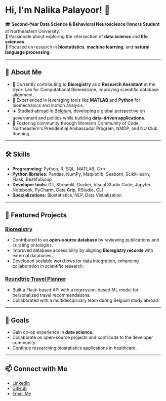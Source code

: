 # Hi, I'm Nalika Palayoor! 👋

🎓 **Second-Year Data Science & Behavioral Neuroscience Honors Student** at Northeastern University.  
🌱 Passionate about exploring the intersection of **data science** and **life sciences**.  
🔬 Focused on research in **biostatistics**, **machine learning**, and **natural language processing**.  

---

## 🌱 About Me  
- 🧠 Currently contributing to **Bioregistry** as a **Research Assistant** at the Gyori Lab for Computational Biomedicine, improving scientific database alignment.  
- 🔬 Experienced in leveraging tools like **MATLAB** and **Python** for biomechanics and motion analysis.  
- ✈️ Studied abroad in Belgium, developing a global perspective on government and politics while building **data-driven applications**.  
- 🏃 Fostering community through Women’s Community of Code, Northeastern's Presidential Ambassador Program, NMDP, and NU Club Running.

---

## 🛠 Skills  
- **Programming:** Python, R, SQL, MATLAB, C++
- **Python libraries:** Pandas, NumPy, Matplotlib, Seaborn, Scikit-learn, Flask, BeatifulSoup 
- **Developer tools:** Git, Streamlit, Docker, Visual Studio Code, Jupyter Notebook, PyCharm, Data Grip, RStudio, CLI
- **Specializations:** Biostatistics, NLP, Data Visualization  

---

## 🌟 Featured Projects  
### [Bioregistry](https://github.com/nalikapalayoor/bioregistry)  
- Contributed to an **open-source database** by reviewing publications and curating ontologies.  
- Improved database accessibility by aligning **Bioregistry records** with external databases.  
- Developed scalable workflows for data integration, enhancing collaboration in scientific research.

### [Roundtrip Travel Planner](https://github.com/nalikapalayoor/RoundTripApp)
- Built a Flask-based API with a regression-based ML model for personalized travel recommendations.  
- Collaborated with a multidisciplinary team during Belgium study abroad.  


---

## 🚀 Goals  
- Gain co-op experience in **data science**.
- Collaborate on open-source projects and contribute to the developer community.  
- Continue researching biostatistics applications in healthcare.  

---

## 📫 Connect with Me  
- [LinkedIn](https://linkedin.com/in/nalika-palayoor)  
- [GitHub](https://github.com/nalikapalayoor)  
- [Email Me](mailto:palayoor.n@northeastern.edu)  
